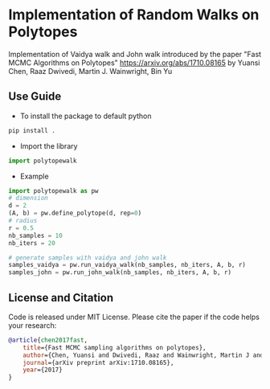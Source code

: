 # Implementation of Random Walks on Polytopes
Implementation of Vaidya walk and John walk introduced by the paper "Fast MCMC Algorithms on Polytopes"
https://arxiv.org/abs/1710.08165
by Yuansi Chen, Raaz Dwivedi, Martin J. Wainwright, Bin Yu

## Use Guide
- To install the package to default python
```bash
pip install .
```
- Import the library
```python
import polytopewalk
```
- Example
```python
import polytopewalk as pw
# dimension
d = 2
(A, b) = pw.define_polytope(d, rep=0)
# radius 
r = 0.5
nb_samples = 10
nb_iters = 20

# generate samples with vaidya and john walk
samples_vaidya = pw.run_vaidya_walk(nb_samples, nb_iters, A, b, r)
samples_john = pw.run_john_walk(nb_samples, nb_iters, A, b, r)
```


## License and Citation
Code is released under MIT License.
Please cite the paper if the code helps your research:

```bib
@article{chen2017fast,
    title={Fast MCMC sampling algorithms on polytopes},
    author={Chen, Yuansi and Dwivedi, Raaz and Wainwright, Martin J and Yu, Bin},
    journal={arXiv preprint arXiv:1710.08165},
    year={2017}
}
```
